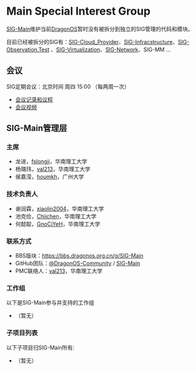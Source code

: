 # Main Special Interest Group
[SIG-Main](https://bbs.dragonos.org.cn/g/SIG-Main/members)维护当前[DragonOS](https://dragonos.org/)暂时没有被拆分到独立的SIG管理的代码和模块。

目前已经被拆分的SIG有：[SIG-Cloud_Provider](https://bbs.dragonos.org.cn/g/SIG-Cloud_Provider/members)、[SIG-Infracstructure](https://bbs.dragonos.org.cn/g/SIG-Infracstructure/members)、[SIG-Observation.Test](https://bbs.dragonos.org.cn/g/SIG-Observation.Test/members) 、[SIG-Virtualization](https://bbs.dragonos.org.cn/g/SIG-Virtualization/members)、[SIG-Network](https://bbs.dragonos.org.cn/g/SIG-Network/members)、SIG-MM ...
## 会议
SIG定期会议：北京时间 周四 15:00 （每两周一次）
- [会议记录和议程](这里要指向对应的文档链接)
- [会议视频](指向DragonOS社区官方bilibili账号下，每个SIG的合集链接)
## SIG-Main管理层
### 主席
- 龙进，[fslongji](https://github.com/fslongjin)，华南理工大学
- 杨璐玮，[val213](https://github.com/val213)，华南理工大学
- 侯嘉滢，[houmkh](http://github.com/houmkh)，广州大学
### 技术负责人
- 谢润霖，[xiaolin2004](https://github.com/xiaolin2004)，华南理工大学
- 池克俭，[Chiichen](https://github.com/Chiichen)，华南理工大学
- 何懿聪，[GnoCiYeH](https://github.com/GnoCiYeH)，华南理工大学
### 联系方式
- BBS版块：https://bbs.dragonos.org.cn/g/SIG-Main
- GitHub团队：[@DragonOS-Community](https://github.com/DragonOS-Community) / [SIG-Main](https://github.com/orgs/DragonOS-Community/teams/sig-main)
- PMC联络人：[val213](https://github.com/val213)，华南理工大学
### 工作组
以下是SIG-Main参与并支持的工作组
- （暂无）
### 子项目列表
以下子项目归SIG-Main所有:
- （暂无）
